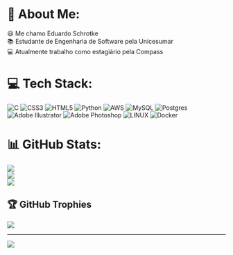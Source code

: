 # 💫 About Me:
😃 Me chamo Eduardo Schrotke <br>📚 Estudante de Engenharia de Software pela Unicesumar <br>💻 Atualmente trabalho como estagiário pela Compass<br>


# 💻 Tech Stack:
![C](https://img.shields.io/badge/c-%2300599C.svg?style=for-the-badge&logo=c&logoColor=white) ![CSS3](https://img.shields.io/badge/css3-%231572B6.svg?style=for-the-badge&logo=css3&logoColor=white) ![HTML5](https://img.shields.io/badge/html5-%23E34F26.svg?style=for-the-badge&logo=html5&logoColor=white) ![Python](https://img.shields.io/badge/python-3670A0?style=for-the-badge&logo=python&logoColor=ffdd54) ![AWS](https://img.shields.io/badge/AWS-%23FF9900.svg?style=for-the-badge&logo=amazon-aws&logoColor=white) ![MySQL](https://img.shields.io/badge/mysql-%2300f.svg?style=for-the-badge&logo=mysql&logoColor=white) ![Postgres](https://img.shields.io/badge/postgres-%23316192.svg?style=for-the-badge&logo=postgresql&logoColor=white) ![Adobe Illustrator](https://img.shields.io/badge/adobeillustrator-%23FF9A00.svg?style=for-the-badge&logo=adobeillustrator&logoColor=white) ![Adobe Photoshop](https://img.shields.io/badge/adobephotoshop-%2331A8FF.svg?style=for-the-badge&logo=adobephotoshop&logoColor=white) ![LINUX](https://img.shields.io/badge/Linux-FCC624?style=for-the-badge&logo=linux&logoColor=black) ![Docker](https://img.shields.io/badge/docker-%230db7ed.svg?style=for-the-badge&logo=docker&logoColor=white)
# 📊 GitHub Stats:
![](https://github-readme-stats.vercel.app/api?username=drdssouza&theme=react&hide_border=false&include_all_commits=true&count_private=false)<br/>
![](https://github-readme-streak-stats.herokuapp.com/?user=drdssouza&theme=react&hide_border=false)<br/>
![](https://github-readme-stats.vercel.app/api/top-langs/?username=drdssouza&theme=react&hide_border=false&include_all_commits=true&count_private=false&layout=compact)

## 🏆 GitHub Trophies
![](https://github-profile-trophy.vercel.app/?username=drdssouza&theme=darkhub&no-frame=true&no-bg=false&margin-w=4)

---
[![](https://visitcount.itsvg.in/api?id=drdssouza&icon=2&color=1)](https://visitcount.itsvg.in)

<!-- Proudly created with GPRM ( https://gprm.itsvg.in ) -->
